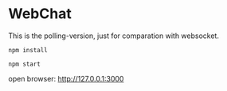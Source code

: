WebChat
=======
This is the polling-version, just for comparation with websocket.


```
npm install

npm start
```

open browser: http://127.0.0.1:3000
